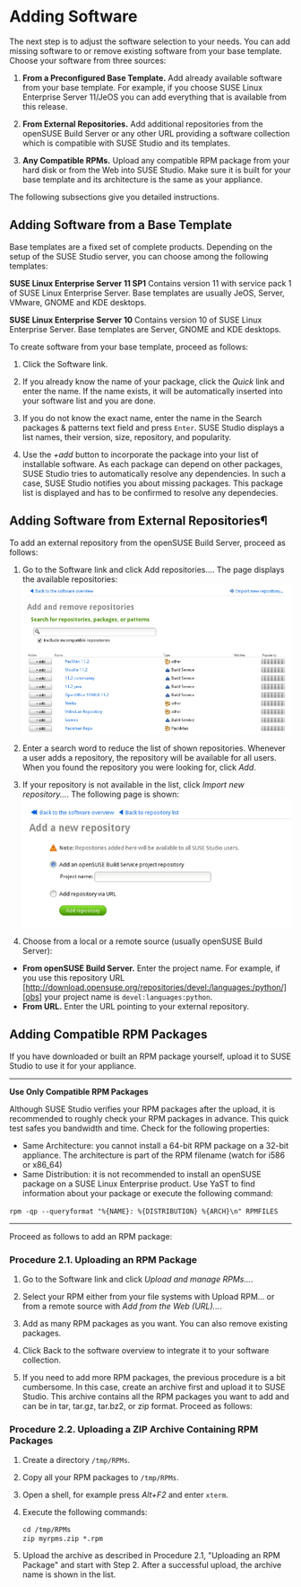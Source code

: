 # Adding Software

The next step is to adjust the software selection to your needs. You can add missing software to or remove existing software from your base template. Choose your software from three sources:

1. **From a Preconfigured Base Template.**  Add already available software from your base template. For example, if you choose SUSE Linux Enterprise Server 11/JeOS you can add everything that is available from this release.

2. **From External Repositories.**  Add additional repositories from the openSUSE Build Server or any other URL providing a software collection which is compatible with SUSE Studio and its templates.

3. **Any Compatible RPMs.**  Upload any compatible RPM package from your hard disk or from the Web into SUSE Studio. Make sure it is built for your base template and its architecture is the same as your appliance.

The following subsections give you detailed instructions.

## Adding Software from a Base Template

Base templates are a fixed set of complete products. Depending on the setup of the SUSE Studio server, you can choose among the following templates:

**SUSE Linux Enterprise Server 11 SP1**
Contains version 11 with service pack 1 of SUSE Linux Enterprise Server. Base templates are usually JeOS, Server, VMware, GNOME and KDE desktops.

**SUSE Linux Enterprise Server 10**
Contains version 10 of SUSE Linux Enterprise Server. Base templates are Server, GNOME and KDE desktops.

To create software from your base template, proceed as follows:

1. Click the Software link.

2. If you already know the name of your package, click the *Quick* link and enter the name. If the name exists, it will be automatically inserted into your software list and you are done.

3. If you do not know the exact name, enter the name in the Search packages & patterns text field and press `Enter`. SUSE Studio displays a list names, their version, size, repository, and popularity.

4. Use the *+add* button to incorporate the package into your list of installable software. As each package can depend on other packages, SUSE Studio tries to automatically resolve any dependencies. In such a case, SUSE Studio notifies you about missing packages. This package list is displayed and has to be confirmed to resolve any dependecies.


## Adding Software from External Repositories¶

To add an external repository from the openSUSE Build Server, proceed as follows:

1. Go to the Software link and click Add repositories.... The page displays the available repositories:
![Studio Qs Addrepo Overview](studio-qs-addrepo-overview.png)

2. Enter a search word to reduce the list of shown repositories. Whenever a user adds a repository, the repository will be available for all users. When you found the repository you were looking for, click *Add*.

3. If your repository is not available in the list, click *Import new repository...*. The following page is shown:
![Studio Qs Addrepo Import](studio-qs-addrepo-import.png)

4. Choose from a local or a remote source (usually openSUSE Build Server):

* **From openSUSE Build Server.**  Enter the project name. For example, if you use this repository URL [http://download.opensuse.org/repositories/devel:/languages:/python/][obs] your project name is `devel:languages:python`.
* **From URL.**  Enter the URL pointing to your external repository.


## Adding Compatible RPM Packages

If you have downloaded or built an RPM package yourself, upload it to SUSE Studio to use it for your appliance.

---
**Use Only Compatible RPM Packages**

Although SUSE Studio verifies your RPM packages after the upload, it is recommended to roughly check your RPM packages in advance. This quick test safes you bandwidth and time. Check for the following properties:

* Same Architecture: you cannot install a 64-bit RPM package on a 32-bit appliance. The architecture is part of the RPM filename (watch for i586 or x86_64)
* Same Distribution: it is not recommended to install an openSUSE package on a SUSE Linux Enterprise product.
Use YaST to find information about your package or execute the following command:

`rpm -qp --queryformat "%{NAME}: %{DISTRIBUTION} %{ARCH}\n" RPMFILES`

---

Proceed as follows to add an RPM package:

### Procedure 2.1. Uploading an RPM Package

1. Go to the Software link and click *Upload and manage RPMs...*.

2. Select your RPM either from your file systems with Upload RPM... or from a remote source with *Add from the Web (URL)...*.

3. Add as many RPM packages as you want. You can also remove existing packages.

4. Click Back to the software overview to integrate it to your software collection.

5. If you need to add more RPM packages, the previous procedure is a bit cumbersome. In this case, create an archive first and upload it to SUSE Studio. This archive contains all the RPM packages you want to add and can be in tar, tar.gz, tar.bz2, or zip format. Proceed as follows:


### Procedure 2.2. Uploading a ZIP Archive Containing RPM Packages

1. Create a directory `/tmp/RPMs`.

2. Copy all your RPM packages to `/tmp/RPMs`.

3. Open a shell, for example press *Alt+F2* and enter `xterm`.

4. Execute the following commands:   

       cd /tmp/RPMs
       zip myrpms.zip *.rpm

5. Upload the archive as described in Procedure 2.1, "Uploading an RPM Package" and start with Step 2. After a successful upload, the archive name is shown in the list.


[obs]: http://download.opensuse.org/repositories/devel:/languages:/python/